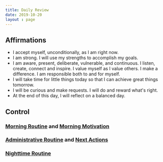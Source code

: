 ```yaml
---
title: Daily Review
date: 2019-10-20
layout : page
---
```


## Affirmations

* I accept myself, unconditionally, as I am right now. 
* I am strong. I will use my strengths to accomplish my goals.
* I am aware, present, deliberate, vulnerable, and continuous. I listen, create, connect and inspire. I value myself as I value others. I make a difference. I am responsible both to and for myself.
* I will take time for little things today so that I can achieve great things tomorrow.
* I will be curious and make requests. I will do and reward what's right.
* At the end of this day, I will reflect on a balanced day.

## Control

### [Morning Routine](omnifocus:///context/d5aI8eBxwCK) and [Morning Motivation](http://www.bahiashrine.org/morning-motivation/) 

### [Administrative Routine](omnifocus:///context/nI7NJmf4L82) and  [Next Actions](omnifocus:///perspective/Today)

### [Nighttime Routine](omnifocus:///context/nV-Ap7UPkAe)